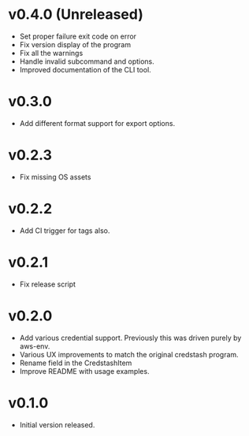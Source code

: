 # v0.4.0 (Unreleased)

* Set proper failure exit code on error
* Fix version display of the program
* Fix all the warnings
* Handle invalid subcommand and options.
* Improved documentation of the CLI tool.

# v0.3.0 

* Add different format support for export options.

# v0.2.3

* Fix missing OS assets

# v0.2.2

* Add CI trigger for tags also.

# v0.2.1

* Fix release script

# v0.2.0

* Add various credential support. Previously this was driven purely by aws-env.
* Various UX improvements to match the original credstash program.
* Rename field in the CredstashItem
* Improve README with usage examples.

# v0.1.0

* Initial version released.
